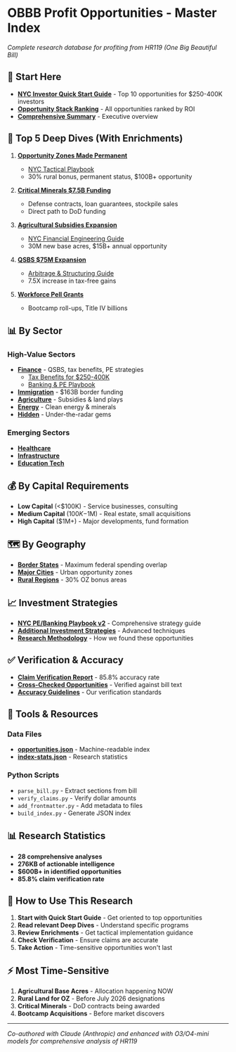 # OBBB Profit Opportunities - Master Index

*Complete research database for profiting from HR119 (One Big Beautiful Bill)*

## 🚀 Start Here

- **[NYC Investor Quick Start Guide](nyc-investor-quick-start.md)** - Top 10 opportunities for $250-400K investors
- **[Opportunity Stack Ranking](opportunity-stack-ranking.md)** - All opportunities ranked by ROI
- **[Comprehensive Summary](comprehensive-opportunity-summary.md)** - Executive overview

## 💎 Top 5 Deep Dives (With Enrichments)

1. **[Opportunity Zones Made Permanent](deep-dives/opportunity-zones-permanent.md)**
   - [NYC Tactical Playbook](enrichments/opportunity-zones-nyc-playbook.md)
   - 30% rural bonus, permanent status, $100B+ opportunity

2. **[Critical Minerals $7.5B Funding](deep-dives/critical-minerals-funding.md)**
   - Defense contracts, loan guarantees, stockpile sales
   - Direct path to DoD funding

3. **[Agricultural Subsidies Expansion](deep-dives/agricultural-subsidies-expansion.md)**
   - [NYC Financial Engineering Guide](enrichments/agricultural-subsidies-nyc-playbook.md)
   - 30M new base acres, $15B+ annual opportunity

4. **[QSBS $75M Expansion](deep-dives/qsbs-75m-expansion.md)**
   - [Arbitrage & Structuring Guide](enrichments/qsbs-75m-arbitrage-guide.md)
   - 7.5X increase in tax-free gains

5. **[Workforce Pell Grants](deep-dives/workforce-pell-grants-comprehensive.md)**
   - Bootcamp roll-ups, Title IV billions

## 📊 By Sector

### High-Value Sectors
- **[Finance](sectors/finance/)** - QSBS, tax benefits, PE strategies
  - [Tax Benefits for $250-400K](sectors/finance/tax-benefits-250k-400k.md)
  - [Banking & PE Playbook](sectors/finance/banking-pe-qsbs.md)
- **[Immigration](sectors/immigration/border-security-funding.md)** - $163B border funding
- **[Agriculture](sectors/agriculture/agriculture-opportunities.md)** - Subsidies & land plays
- **[Energy](sectors/energy/energy-opportunities.md)** - Clean energy & minerals
- **[Hidden](sectors/hidden/hidden-opportunities.md)** - Under-the-radar gems

### Emerging Sectors
- **[Healthcare](sectors/healthcare/healthcare-opportunities.md)**
- **[Infrastructure](sectors/infrastructure/infrastructure-opportunities.md)**
- **[Education Tech](sectors/education-tech/education-tech-opportunities.md)**

## 💰 By Capital Requirements

- **Low Capital** (<$100K) - Service businesses, consulting
- **Medium Capital** ($100K-$1M) - Real estate, small acquisitions  
- **High Capital** ($1M+) - Major developments, fund formation

## 🗺️ By Geography

- **[Border States](regions/border-states/)** - Maximum federal spending overlap
- **[Major Cities](regions/major-cities/)** - Urban opportunity zones
- **[Rural Regions](regions/)** - 30% OZ bonus areas

## 📈 Investment Strategies

- **[NYC PE/Banking Playbook v2](nyc-pe-banking-playbook-v2.md)** - Comprehensive strategy guide
- **[Additional Investment Strategies](additional-investment-strategies.md)** - Advanced techniques
- **[Research Methodology](research-methodology-assessment.md)** - How we found these opportunities

## ✅ Verification & Accuracy

- **[Claim Verification Report](claim-verification-report.md)** - 85.8% accuracy rate
- **[Cross-Checked Opportunities](cross-checked-opportunities.md)** - Verified against bill text
- **[Accuracy Guidelines](accuracy-guidelines.md)** - Our verification standards

## 🔧 Tools & Resources

### Data Files
- **[opportunities.json](opportunities.json)** - Machine-readable index
- **[index-stats.json](index-stats.json)** - Research statistics

### Python Scripts
- `parse_bill.py` - Extract sections from bill
- `verify_claims.py` - Verify dollar amounts
- `add_frontmatter.py` - Add metadata to files
- `build_index.py` - Generate JSON index

## 📊 Research Statistics

- **28 comprehensive analyses**
- **276KB of actionable intelligence**
- **$600B+ in identified opportunities**
- **85.8% claim verification rate**

## 🎯 How to Use This Research

1. **Start with Quick Start Guide** - Get oriented to top opportunities
2. **Read relevant Deep Dives** - Understand specific programs
3. **Review Enrichments** - Get tactical implementation guidance
4. **Check Verification** - Ensure claims are accurate
5. **Take Action** - Time-sensitive opportunities won't last

## ⚡ Most Time-Sensitive

1. **Agricultural Base Acres** - Allocation happening NOW
2. **Rural Land for OZ** - Before July 2026 designations
3. **Critical Minerals** - DoD contracts being awarded
4. **Bootcamp Acquisitions** - Before market discovers

---

*Co-authored with Claude (Anthropic) and enhanced with O3/O4-mini models for comprehensive analysis of HR119*